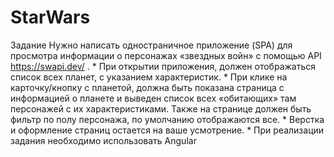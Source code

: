 # StarWars

Задание 
Нужно написать одностраничное приложение (SPA) для просмотра информации о персонажах «звездных войн» с помощью   API   https://swapi.dev/ .
*
При открытии приложения, должен отображаться список всех планет, с указанием характеристик.
*
При клике на карточку/кнопку с планетой, должна быть показана страница с информацией о планете и выведен список всех «обитающих» там персонажей с их характеристиками. Также на странице должен быть фильтр по полу персонажа, по умолчанию отображаются все.
*
Верстка и оформление страниц остается на ваше усмотрение.
*
При реализации задания необходимо использовать Angular
